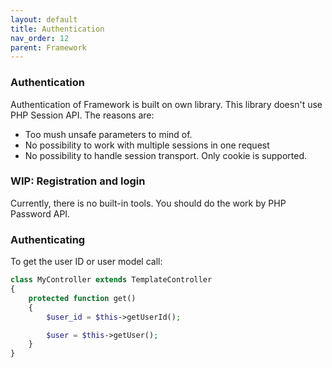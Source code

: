 ```yaml
---
layout: default
title: Authentication
nav_order: 12
parent: Framework
---
```


### Authentication

Authentication of Framework is built on own library.
This library doesn't use PHP Session API.
The reasons are:

- Too mush unsafe parameters to mind of.
- No possibility to work with multiple sessions in one request
- No possibility to handle session transport. Only cookie is supported.

### WIP: Registration and login

Currently, there is no built-in tools.
You should do the work by PHP Password API.

### Authenticating

To get the user ID or user model call:

```php
class MyController extends TemplateController
{
    protected function get()
    {
        $user_id = $this->getUserId();

        $user = $this->getUser();
    }
}
```